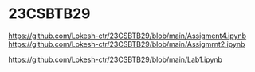 # 23CSBTB29
https://github.com/Lokesh-ctr/23CSBTB29/blob/main/Assigment4.ipynb
https://github.com/Lokesh-ctr/23CSBTB29/blob/main/Assigmrnt2.ipynb

https://github.com/Lokesh-ctr/23CSBTB29/blob/main/Lab1.ipynb
